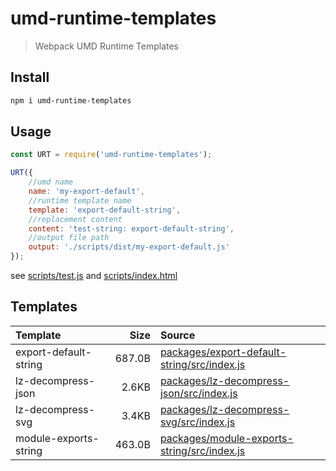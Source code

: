 # umd-runtime-templates
> Webpack UMD Runtime Templates

## Install
```sh
npm i umd-runtime-templates
```

## Usage
```js
const URT = require('umd-runtime-templates');

URT({
    //umd name
    name: 'my-export-default',
    //runtime template name
    template: 'export-default-string',
    //replacement content
    content: 'test-string: export-default-string',
    //output file path
    output: './scripts/dist/my-export-default.js'
});

```
see [scripts/test.js](/scripts/test.js) and [scripts/index.html](/scripts/index.html)

## Templates
|Template|Size|Source|
|:-------|---:|:-----|
|export-default-string|687.0B|[packages/export-default-string/src/index.js](/packages/export-default-string/src/index.js)|
|lz-decompress-json|2.6KB|[packages/lz-decompress-json/src/index.js](/packages/lz-decompress-json/src/index.js)|
|lz-decompress-svg|3.4KB|[packages/lz-decompress-svg/src/index.js](/packages/lz-decompress-svg/src/index.js)|
|module-exports-string|463.0B|[packages/module-exports-string/src/index.js](/packages/module-exports-string/src/index.js)|